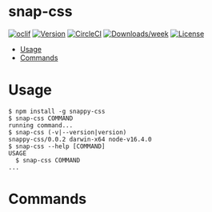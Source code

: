 snap-css
========



[![oclif](https://img.shields.io/badge/cli-oclif-brightgreen.svg)](https://oclif.io)
[![Version](https://img.shields.io/npm/v/snap-css.svg)](https://npmjs.org/package/snap-css)
[![CircleCI](https://circleci.com/gh/AAiT-Final-Project/SnapCSS/tree/master.svg?style=shield)](https://circleci.com/gh/AAiT-Final-Project/SnapCSS/tree/master)
[![Downloads/week](https://img.shields.io/npm/dw/snap-css.svg)](https://npmjs.org/package/snap-css)
[![License](https://img.shields.io/npm/l/snap-css.svg)](https://github.com/AAiT-Final-Project/SnapCSS/blob/master/package.json)

<!-- toc -->
* [Usage](#usage)
* [Commands](#commands)
<!-- tocstop -->
# Usage
<!-- usage -->
```sh-session
$ npm install -g snappy-css
$ snap-css COMMAND
running command...
$ snap-css (-v|--version|version)
snappy-css/0.0.2 darwin-x64 node-v16.4.0
$ snap-css --help [COMMAND]
USAGE
  $ snap-css COMMAND
...
```
<!-- usagestop -->
# Commands
<!-- commands -->

<!-- commandsstop -->
